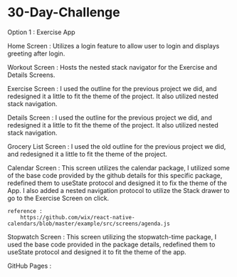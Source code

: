 # 30-Day-Challenge

Option 1 : Exercise App

Home Screen :
    Utilizes a login feature to allow user to login and displays
    greeting after login.

Workout Screen : 
    Hosts the nested stack navigator for the Exercise and Details
    Screens.

Exercise Screen : 
    I used the outline for the previous project we did, and redesigned 
    it a little to fit the theme of the project. It also utilized nested
    stack navigation.

Details Screen :
    I used the outline for the previous project we did, and redesigned 
    it a little to fit the theme of the project. It also utilized nested
    stack navigation.

Grocery List Screen :
    I used the old outline for the previous project we did, and redesigned 
    it a little to fit the theme of the project.

Calendar Screen :
    This screen utilizes the calendar package, I utilized some of the base 
    code provided by the github details for this specific package, redefined 
    them to useState protocol and designed it to fix the theme of the App. I
    also added a nested navigation protocol to utilize the Stack drawer to go
    to the Exercise Screen on click.

    reference :
        https://github.com/wix/react-native-calendars/blob/master/example/src/screens/agenda.js

Stopwatch Screen : 
    This screen utilizing the stopwatch-time package, I used the base
    code provided in the package details, redefined them to useState 
    protocol and designed it to fit the theme of the app.

GitHub Pages :